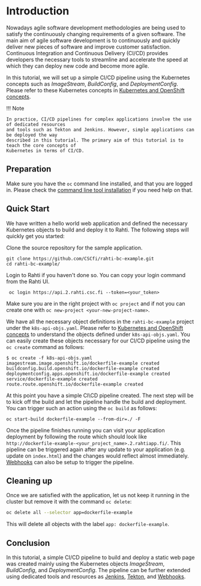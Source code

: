 # Introduction

Nowadays agile software development methodologies are being used to satisfy
the continuously changing requirements of a given software. The main aim of
agile software development is to continuously and quickly deliver new pieces
of software and improve customer satisfaction.  Continuous Integration and
Continuous Delivery (CI/CD) provides developers the necessary tools to streamline
and accelerate the speed at which they can deploy new code and become more agile.

In this tutorial, we will set up a simple CI/CD pipeline using the Kubernetes concepts
such as _ImageStream_, _BuildConfig_, and _DeploymentConfig_. Please refer to these Kubernetes
concepts in [Kubernetes and OpenShift concepts](../rahti/concepts.md).

!!! Note

    In practice, CI/CD pipelines for complex applications involve the use of dedicated resources
    and tools such as Tekton and Jenkins. However, simple applications can be deployed the way
    described in this tutorial. The primary aim of this tutorial is to teach the core concepts of
    Kubernetes in terms of CI/CD.

## Preparation

Make sure you have the `oc` command line installed, and that you are logged in. Please
check the [command line tool installation](../rahti/usage/cli.md) if you need help on that.

## Quick Start

We have written a hello world web application and defined the necessary Kubernetes objects to build
and deploy it to Rahti. The following steps will quickly get you started:

Clone the source repository for the sample application.

```
git clone https://github.com/CSCfi/rahti-bc-example.git
cd rahti-bc-example/
```

Login to Rahti if you haven't done so. You can copy your login command from the Rahti UI.

```
 oc login https://api.2.rahti.csc.fi --token=<your_token>
```

Make sure you are in the right project with `oc project` and if not you can create one
with `oc new-project <your-new-project-name>`.

We have all the necessary object definitions in the `rahti-bc-example` project under the `k8s-api-objs.yaml`.
Please refer to [Kubernetes and OpenShift concepts](../rahti/concepts.md) to understand the objects
defined under `k8s-api-objs.yaml`. You can easily create these objects necessary for our CI/CD pipeline using
the `oc create` command as follows:

```
$ oc create -f k8s-api-objs.yaml
imagestream.image.openshift.io/dockerfile-example created
buildconfig.build.openshift.io/dockerfile-example created
deploymentconfig.apps.openshift.io/dockerfile-example created
service/dockerfile-example created
route.route.openshift.io/dockerfile-example created
```

At this point you have a simple CI\CD pipeline created. The next step
will be to kick off the build and let the pipeline handle the build and
deployment. You can trigger such an action using the `oc build` as follows:

```
oc start-build dockerfile-example --from-dir=./ -F
```

Once the pipeline finishes running you can visit your application deployment
by following the route which should look like `http://dockerfile-example-<your_project_name>.2.rahtiapp.fi/`.
This pipeline can be triggered again after any update to your application (e.g. update on `index.html`) and
the changes would reflect almost immediately. [Webhooks](webhooks.md) can also be setup
to trigger the pipeline.

## Cleaning up

Once we are satisfied with the application, let us not keep it running in the
cluster but remove it with the command `oc delete`:

```bash
oc delete all --selector app=dockerfile-example
```

This will delete all objects with the label `app: dockerfile-example`.

## Conclusion

In this tutorial, a simple CI/CD pipeline to build and deploy a static web page was created mainly
using the Kubernetes objects _ImageStream_, _BuildConfig_, and _DeploymentConfig_. The pipeline
can be further extended using dedicated tools and resources as [Jenkins](https://docs.openshift.com/container-platform/4.10/cicd/builds/understanding-image-builds.html#builds-strategy-pipeline-build_understanding-image-builds),
[Tekton](https://www.openshift.com/learn/topics/pipelines#tekton), and [Webhooks](webhooks.md).

